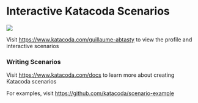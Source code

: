 # Interactive Katacoda Scenarios

[![](http://shields.katacoda.com/katacoda/guillaume-abtasty/count.svg)](https://www.katacoda.com/guillaume-abtasty "Get your profile on Katacoda.com")

Visit https://www.katacoda.com/guillaume-abtasty to view the profile and interactive scenarios

### Writing Scenarios
Visit https://www.katacoda.com/docs to learn more about creating Katacoda scenarios

For examples, visit https://github.com/katacoda/scenario-example
